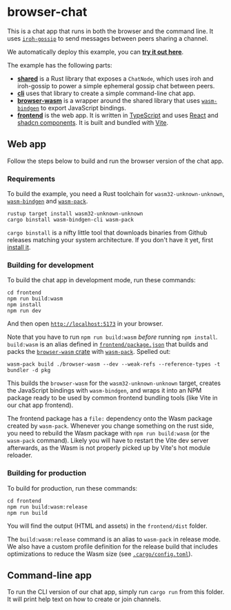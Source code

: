# browser-chat

This is a chat app that runs in both the browser and the command line. It uses [`iroh-gossip`](https://github.com/n0-computer/iroh-gossip/) to send messages between peers sharing a channel.

We automatically deploy this example, you can **[try it out here](https://n0-computer.github.io/iroh-examples/main/browser-chat/index.html)**.

The example has the following parts:

* [**shared**](shared) is a Rust library that exposes a `ChatNode`, which uses iroh and iroh-gossip to power a simple ephemeral gossip chat between peers.
* [**cli**](cli) uses that library to create a simple command-line chat app.
* [**browser-wasm**](browser-wasm) is a wrapper around the shared library that uses [`wasm-bindgen`](https://github.com/rustwasm/wasm-bindgen) to export JavaScript bindings.
* [**frontend**](frontend) is the web app. It is written in [TypeScript](https://www.typescriptlang.org/) and uses [React](https://react.dev/) and [shadcn components](https://ui.shadcn.com/).
  It is built and bundled with [Vite](https://vite.dev/).

## Web app

Follow the steps below to build and run the browser version of the chat app.

### Requirements

To build the example, you need a Rust toolchain for `wasm32-unknown-unknown`, [`wasm-bindgen`](https://github.com/rustwasm/wasm-bindgen) and [`wasm-pack`](https://github.com/rustwasm/wasm-pack).

```
rustup target install wasm32-unknown-unknown
cargo binstall wasm-bindgen-cli wasm-pack
```
`cargo binstall` is a nifty little tool that downloads binaries from Github releases matching your system architecture. If you don't have it yet, first [install it](https://github.com/cargo-bins/cargo-binstall?tab=readme-ov-file#quickly).

### Building for development

To build the chat app in development mode, run these commands:
```
cd frontend
npm run build:wasm
npm install
npm run dev
```

And then open [`http://localhost:5173`](http://localhost:5173) in your browser.

Note that you have to run `npm run build:wasm` *before* running `npm install`.
`build:wasm` is an alias defined in [`frontend/package.json`](frontend/package.json) that builds and packs the [`browser-wasm` crate](browser-wasm) with [`wasm-pack`](https://rustwasm.github.io/wasm-pack/).
Spelled out:

```
wasm-pack build ./browser-wasm --dev --weak-refs --reference-types -t bundler -d pkg
```
This builds the `browser-wasm` for the `wasm32-unknown-unknown` target, creates the JavaScript bindings with `wasm-bindgen`, and wraps it into an NPM package ready to be used by common frontend bundling tools (like Vite in our chat app frontend).

The frontend package has a `file:` dependency onto the Wasm package created by `wasm-pack`.
Whenever you change something on the rust side, you need to rebuild the Wasm package with `npm run build:wasm` (or the `wasm-pack` command).
Likely you will have to restart the Vite dev server afterwards, as the Wasm is not properly picked up by Vite's hot module reloader.

### Building for production

To build for production, run these commands:
```
cd frontend
npm run build:wasm:release
npm run build
```

You will find the output (HTML and assets) in the `frontend/dist` folder.

The `build:wasm:release` command is an alias to `wasm-pack` in release mode. We also have a custom profile definition for the release build
that includes optimizations to reduce the Wasm size (see [`.cargo/config.toml`](browser-wasm/.cargo/config.toml)).

## Command-line app

To run the CLI version of our chat app, simply run `cargo run` from this folder. It will print help text on how to create or join channels.
